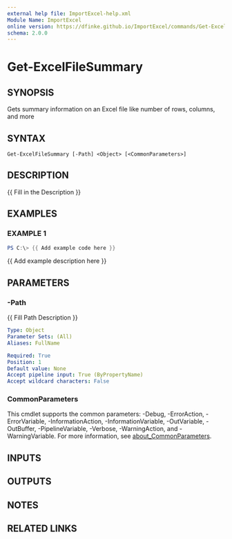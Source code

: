 ```yaml
---
external help file: ImportExcel-help.xml
Module Name: ImportExcel
online version: https://dfinke.github.io/ImportExcel/commands/Get-ExcelFileSummary
schema: 2.0.0
---
```


# Get-ExcelFileSummary

## SYNOPSIS
Gets summary information on an Excel file like number of rows, columns, and more

## SYNTAX

```
Get-ExcelFileSummary [-Path] <Object> [<CommonParameters>]
```

## DESCRIPTION
{{ Fill in the Description }}

## EXAMPLES

### EXAMPLE 1

```powershell
PS C:\> {{ Add example code here }}
```

{{ Add example description here }}

## PARAMETERS

### -Path
{{ Fill Path Description }}

```yaml
Type: Object
Parameter Sets: (All)
Aliases: FullName

Required: True
Position: 1
Default value: None
Accept pipeline input: True (ByPropertyName)
Accept wildcard characters: False
```

### CommonParameters
This cmdlet supports the common parameters: -Debug, -ErrorAction, -ErrorVariable, -InformationAction, -InformationVariable, -OutVariable, -OutBuffer, -PipelineVariable, -Verbose, -WarningAction, and -WarningVariable. For more information, see [about_CommonParameters](http://go.microsoft.com/fwlink/?LinkID=113216).

## INPUTS

## OUTPUTS

## NOTES

## RELATED LINKS
